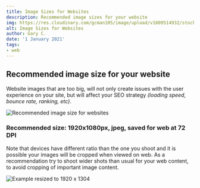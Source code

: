 ```yaml
---
title: Image Sizes for Websites
description: Recommended image sizes for your website
img: https://res.cloudinary.com/gcman105/image/upload/v1609514932/stock/55677023_vnd7ah.jpg
alt: Image Sizes for Websites
author: Gary C.
date: '1 January 2021'
tags:
- web
---
```


## Recommended image size for your website

Website images that are too big, will not only create issues with the user experience on your site, but will affect your SEO strategy *(loading speed, bounce rate, ranking, etc)*.

![Recommended image size for websites](https://res.cloudinary.com/gcman105/image/upload/v1609516487/articles/image_size_ehm2gu.jpg "")

### Recommended size: 1920x1080px, jpeg, saved for web at 72 DPI

Note that devices have different ratio than the one you shoot and it is possible your images will be cropped when viewed on web. As a recommendation try to shoot wider shots than usual for your web content, to avoid cropping of important image content.

![Example resized to 1920 x 1304](https://res.cloudinary.com/gcman105/image/upload/v1609512455/stock/55533226_imp2ae.jpg "Example resized to 1920 x 1304")




